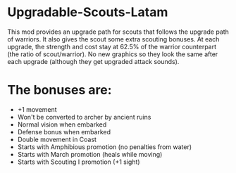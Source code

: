 # Upgradable-Scouts-Latam
This mod provides an upgrade path for scouts that follows the upgrade path of warriors. It also gives the scout some extra scouting bonuses.
At each upgrade, the strength and cost stay at 62.5% of the warrior counterpart (the ratio of scout/warrior).
No new graphics so they look the same after each upgrade (although they get upgraded attack sounds).

# The bonuses are:
* +1 movement
* Won't be converted to archer by ancient ruins
* Normal vision when embarked
* Defense bonus when embarked
* Double movement in Coast
* Starts with Amphibious promotion (no penalties from water)
* Starts with March promotion (heals while moving)
* Starts with Scouting I promotion (+1 sight)
